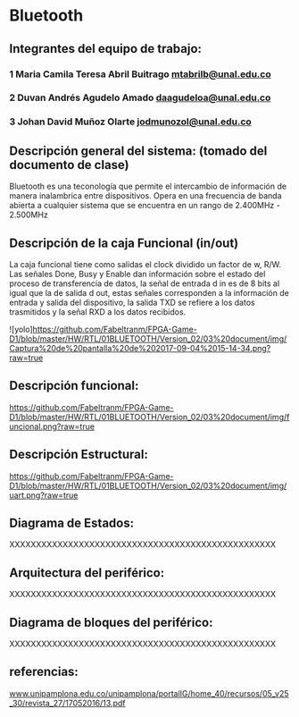 # Bluetooth

## Integrantes del equipo de trabajo:

### 1 Maria Camila Teresa Abril Buitrago mtabrilb@unal.edu.co

### 2 Duvan Andrés Agudelo Amado daagudeloa@unal.edu.co

### 3 Johan David Muñoz Olarte jodmunozol@unal.edu.co


## Descripción general del sistema: (tomado del documento de clase)

Bluetooth es una teconología que permite el intercambio de información de manera inalambrica entre dispositivos.
Opera en una frecuencia de banda abierta a cualquier sistema que se encuentra en un rango de 2.400MHz - 2.500MHz
## Descripción de la caja Funcional  (in/out)
La caja funcional tiene como salidas el clock dividido un factor de w, R/W. Las señales Done, Busy y Enable dan información sobre el estado del proceso de transferencia de datos, la señal de entrada d in es de 8 bits al igual que la de salida d out, estas señales corresponden a la información de entrada y salida del dispositivo, la salida TXD se refiere a los datos trasmitidos y la señal RXD a los datos recibidos.

![yolo]https://github.com/Fabeltranm/FPGA-Game-D1/blob/master/HW/RTL/01BLUETOOTH/Version_02/03%20document/img/Captura%20de%20pantalla%20de%202017-09-04%2015-14-34.png?raw=true


## Descripción funcional:

https://github.com/Fabeltranm/FPGA-Game-D1/blob/master/HW/RTL/01BLUETOOTH/Version_02/03%20document/img/funcional.png?raw=true

## Descripción Estructural:

https://github.com/Fabeltranm/FPGA-Game-D1/blob/master/HW/RTL/01BLUETOOTH/Version_02/03%20document/img/uart.png?raw=true

## Diagrama de Estados:

XXXXXXXXXXXXXXXXXXXXXXXXXXXXXXXXXXXXXXXXXXXXXXXXXX

## Arquitectura del periférico:

XXXXXXXXXXXXXXXXXXXXXXXXXXXXXXXXXXXXXXXXXXXXXXXXXX

## Diagrama de bloques del periférico:

XXXXXXXXXXXXXXXXXXXXXXXXXXXXXXXXXXXXXXXXXXXXXXXXXX

## referencias:

www.unipamplona.edu.co/unipamplona/portalIG/home_40/recursos/05_v25_30/revista_27/17052016/13.pdf

